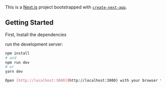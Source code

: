 This is a [Next.js](https://nextjs.org/) project bootstrapped with [`create-next-app`](https://github.com/vercel/next.js/tree/canary/packages/create-next-app).

## Getting Started

First, Install the dependencies

run the development server:

```bash
npm install
# and 
npm run dev
# or
yarn dev

Open [http://localhost:3000](http://localhost:3000) with your browser to see the result.

